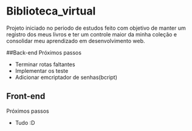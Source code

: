 # Biblioteca_virtual
Projeto iniciado no periodo de estudos feito com objetivo de manter um registro dos meus livros e ter um controle maior da minha coleção e consolidar meu aprendizado em desenvolvimento web. 

##Back-end
Próximos passos
- Terminar rotas faltantes
- Implementar os teste
- Adicionar emcriptador de senhas(bcript)

## Front-end
Próximos passos
- Tudo :D 

    
